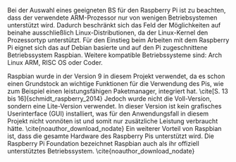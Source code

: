Bei der Auswahl eines geeigneten BS für den Raspberry Pi ist zu beachten, dass der verwendete ARM-Prozessor nur von wenigen Betriebsystemen unterstützt wird.
Dadurch beschränkt sich das Feld der Möglichkeiten auf beinahe ausschließlich Linux-Distributionen, da der Linux-Kernel den Prozessortyp unterstützt. 
Für den Einstieg beim Arbeiten mit dem Raspberry Pi eignet sich das auf Debian basierte und auf den Pi zugeschnittene Betriebssystem Raspbian. 
Weitere kompatible Betriebssysteme sind: Arch Linux ARM, RISC OS oder Coder.

Raspbian wurde in der Version 9 in diesem Projekt verwendet, da es schon einen Grundstock an wichtige Funktionen für die Verwendung des Pis, wie zum Beispiel einen leistungsfähigen Paketmanager, integriert hat. \cite[S. 13 bis 16]{schmidt_raspberry_2014} 
Jedoch wurde nicht die Voll-Version, sondern eine Lite-Version verwendet. In dieser Version ist kein grafisches Userinterface (GUI) installiert, was für den Anwendungsfall in diesem Projekt nicht vonnöten ist und somit nur zusätzliche Leistung verbraucht hätte. \cite{noauthor_download_nodate} 
Ein weiterer Vorteil von Raspbian ist, dass die gesamte Hardware des Raspberry Pis unterstützt wird. 
Die Raspberry Pi Foundation  bezeichnet Raspbian auch als ihr offiziell unterstütztes Betriebssystem. \cite{noauthor_download_nodate}